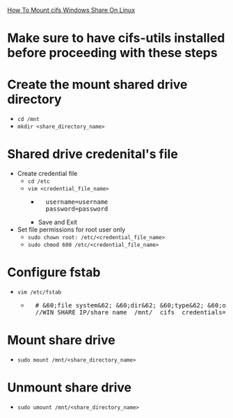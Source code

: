 [How To Mount cifs Windows Share On Linux](https://linuxize.com/post/how-to-mount-cifs-windows-share-on-linux/) <br />

# **Make sure to have cifs-utils installed before proceeding with these steps**

# Create the mount shared drive directory
* `cd /mnt`
* `mkdir <share_directory_name>`

# Shared drive credenital's file
* Create credential file
  * `cd /etc`
  * `vim <credential_file_name>`
    * <pre>
        username=username
        password=password
      </pre>
    * Save and Exit
* Set file permissions for root user only
  * `sudo chown root: /etc/<credential_file_name>`
  * `sudo chmod 600 /etc/<credential_file_name>`

# Configure fstab
  * `vim /etc/fstab`
    * <pre>
        # &60;file system&62; &60;dir&62; &60;type&62; &60;options&62; &60;dump&62; &60;pass&62;
        //WIN_SHARE_IP/share_name  /mnt/<share_directory_name>  cifs  credentials=/etc/<credential_file_name>,file_mode=0777,dir_mode=0777 0 0
      </pre>

# Mount share drive
  * `sudo mount /mnt/<share_directory_name>`

# Unmount share drive
  * `sudo umount /mnt/<share_directory_name>`
